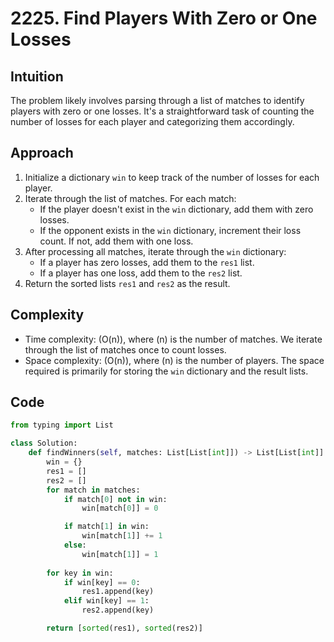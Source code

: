 # 2225. Find Players With Zero or One Losses

## Intuition
The problem likely involves parsing through a list of matches to identify players with zero or one losses. It's a straightforward task of counting the number of losses for each player and categorizing them accordingly.

## Approach
1. Initialize a dictionary `win` to keep track of the number of losses for each player.
2. Iterate through the list of matches. For each match:
   - If the player doesn't exist in the `win` dictionary, add them with zero losses.
   - If the opponent exists in the `win` dictionary, increment their loss count. If not, add them with one loss.
3. After processing all matches, iterate through the `win` dictionary:
   - If a player has zero losses, add them to the `res1` list.
   - If a player has one loss, add them to the `res2` list.
4. Return the sorted lists `res1` and `res2` as the result.

## Complexity
- Time complexity: \(O(n)\), where \(n\) is the number of matches. We iterate through the list of matches once to count losses.
- Space complexity: \(O(n)\), where \(n\) is the number of players. The space required is primarily for storing the `win` dictionary and the result lists.

## Code
```python
from typing import List

class Solution:
    def findWinners(self, matches: List[List[int]]) -> List[List[int]]:
        win = {}
        res1 = []
        res2 = []
        for match in matches:
            if match[0] not in win:
                win[match[0]] = 0

            if match[1] in win:
                win[match[1]] += 1
            else:
                win[match[1]] = 1
        
        for key in win:
            if win[key] == 0:
                res1.append(key)
            elif win[key] == 1:
                res2.append(key)

        return [sorted(res1), sorted(res2)]
```
